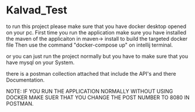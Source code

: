 # Kalvad_Test



to run this project please make sure that you have docker desktop opened on your pc. First time you run the application make sure you have installed the maven of the applicaiton in maven-> install to build the targeted docker file Then use the command "docker-compose up" on intellij terminal.

or you can just run the project normally but you have to make sure that you have mysql on your System. 

there is a postman collection attached that include the API's and there Documentation.  

NOTE: IF YOU RUN THE APPLICATION NORMALLY WITHOUT USING DOCKER MAKE SUER THAT YOU CHANGE THE POST NUMBER TO 8080 IN POSTMAN. 
